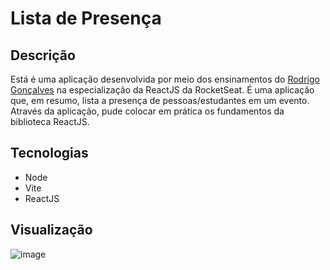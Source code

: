 # Lista de Presença

## Descrição
Está é uma aplicação desenvolvida por meio dos ensinamentos do [Rodrigo Gonçalves](https://github.com/rodrigorgtic) na especialização da ReactJS da RocketSeat.
É uma aplicação que, em resumo, lista a presença de pessoas/estudantes em um evento. Através da aplicação, pude colocar em prática os fundamentos da biblioteca ReactJS.

## Tecnologias
* Node
* Vite
* ReactJS

## Visualização
![image](https://user-images.githubusercontent.com/66652642/216798827-f077063d-3bf1-437c-affd-a1b8ae3bca60.png)
